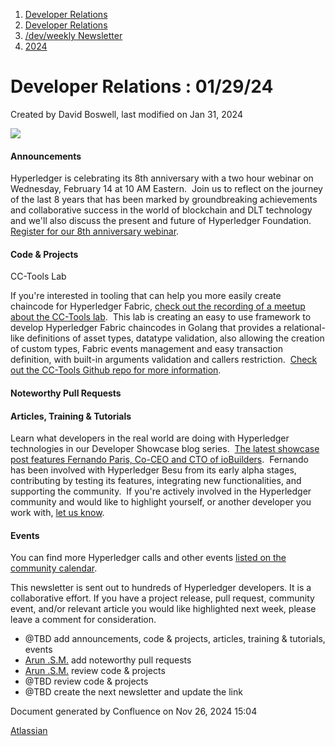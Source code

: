 1. [Developer Relations](index.html)
2. [Developer Relations](Developer-Relations_17170434.html)
3. [/dev/weekly Newsletter](17170445.html)
4. [2024](2024_17172152.html)

# Developer Relations : 01/29/24

Created by David Boswell, last modified on Jan 31, 2024

![](attachments/17170434/17171308.png?height=169)

#### Announcements

Hyperledger is celebrating its 8th anniversary with a two hour webinar on Wednesday, February 14 at 10 AM Eastern.  Join us to reflect on the journey of the last 8 years that has been marked by groundbreaking achievements and collaborative success in the world of blockchain and DLT technology and we'll also discuss the present and future of Hyperledger Foundation.  [Register for our 8th anniversary webinar](https://zoom.us/webinar/register/8516754538712/WN_mtsSwSg5QTCFrYJ3up5SWA#/registration).

#### Code &amp; Projects

CC-Tools Lab

If you're interested in tooling that can help you more easily create chaincode for Hyperledger Fabric, [check out the recording of a meetup about the CC-Tools lab](https://www.youtube.com/watch?v=4Giibwnt4fA).  This lab is creating an easy to use framework to develop Hyperledger Fabric chaincodes in Golang that provides a relational-like definitions of asset types, datatype validation, also allowing the creation of custom types, Fabric events management and easy transaction definition, with built-in arguments validation and callers restriction.  [Check out the CC-Tools Github repo for more information](https://github.com/hyperledger-labs/cc-tools).

#### Noteworthy Pull Requests

#### Articles, Training &amp; Tutorials

Learn what developers in the real world are doing with Hyperledger technologies in our Developer Showcase blog series.  [The latest showcase post features Fernando Paris, Co-CEO and CTO of ioBuilders](https://www.hyperledger.org/blog/developer-showcase-series-fernando-paris-co-ceo-and-cto-iobuilders).  Fernando has been involved with Hyperledger Besu from its early alpha stages, contributing by testing its features, integrating new functionalities, and supporting the community.  If you're actively involved in the Hyperledger community and would like to highlight yourself, or another developer you work with, [let us know](mailto:community-architects@hyperledger.org).

#### Events

You can find more Hyperledger calls and other events [listed on the community calendar](https://lf-hyperledger.atlassian.net/wiki/display/HYP/Calendar+of+Public+Meetings).

This newsletter is sent out to hundreds of Hyperledger developers. It is a collaborative effort. If you have a project release, pull request, community event, and/or relevant article you would like highlighted next week, please leave a comment for consideration.

- @TBD add announcements, code &amp; projects, articles, training &amp; tutorials, events
- [Arun .S.M.](https://lf-hyperledger.atlassian.net/wiki/people/621a0e5097d313006ba7386a?ref=confluence) add noteworthy pull requests
- [Arun .S.M.](https://lf-hyperledger.atlassian.net/wiki/people/621a0e5097d313006ba7386a?ref=confluence) review code &amp; projects
- @TBD review code &amp; projects
- @TBD create the next newsletter and update the link

Document generated by Confluence on Nov 26, 2024 15:04

[Atlassian](http://www.atlassian.com/)
